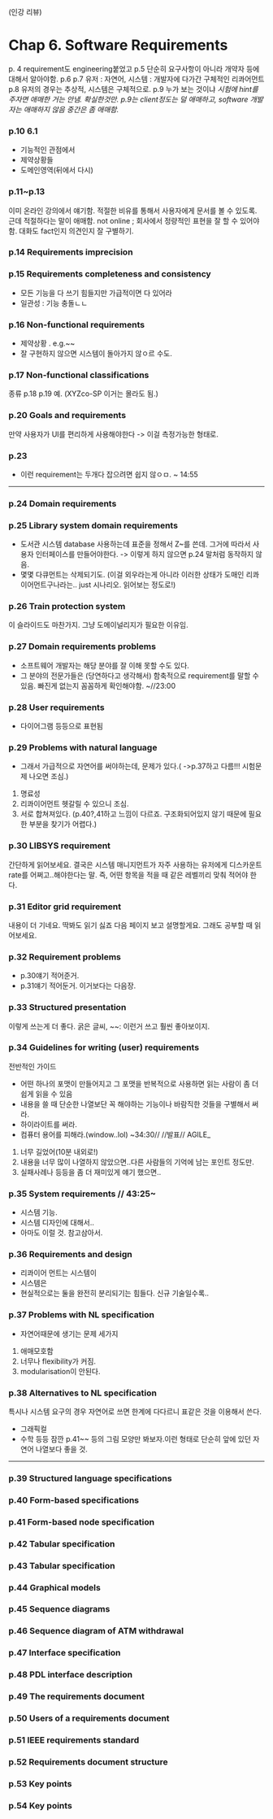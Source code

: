 (인강 리뷰)
# Chap 6. Software Requirements
p. 4 requirement도 engineering붙었고
p.5 단순히 요구사항이 아니라 개약자 등에 대해서 알아야함.
p.6
p.7 유저 : 자연어, 시스템 : 개발자에 다가간 구체적인 리콰어먼트
p.8 유저의 경우는 추상적, 시스템은 구체적으로.
p.9 누가 보는 것이냐
*시험에 hint를 주자면 애매한 거는 안냄. 확실한것만. p.9는 client정도는 덜 애매하고, software 개발자는 애매하지 않음 중간은 좀 애매함.*
### p.10 6.1
- 기능적인 관점에서
- 제약상황들
- 도메인영역(뒤에서 다시)
### p.11~p.13
이미 온라인 강의에서 얘기함. 적절한 비유를 통해서 사용자에게 문서를 볼 수 있도록. 근데 적절하다는 말이 애매함.
not online ; 회사에서 정량적인 표현을 잘 할 수 있어야함. 대화도 fact인지 의견인지 잘 구별하기.
### p.14 Requirements imprecision

### p.15 Requirements completeness and consistency
- 모든 기능을 다 쓰기 힘들지만 가급적이면 다 있어라
- 일관성 : 기능 충돌ㄴㄴ
### p.16 Non-functional requirements
- 제약상황 . e.g.~~
- 잘 구현하지 않으면 시스템이 돌아가지 않ㅇ르 수도.
### p.17 Non-functional classifications
종류
p.18
p.19 예. (XYZco-SP 이거는 몰라도 됨.)
### p.20 Goals and requirements
만약 사용자가 UI를 편리하게 사용해야한다 -> 이걸 측정가능한 형태로.

### p.23
- 이런 requirement는 두개다 잡으려면 쉽지 않ㅇㅁ.
~ 14:55
-----------------
### p.24 Domain requirements
### p.25 Library system domain requirements
- 도서관 시스템 database 사용하는데 표준을 정해서 Z~를 쓴데. 그거에 따라서 사용자 인터페이스를 만들어야한다. -> 이렇게 하지 않으면 p.24 말처럼 동작하지 않음.
- 몇몇 다큐먼트는 삭제되기도. (이걸 외우라는게 아니라 이러한 상태가 도매인 리콰이어먼트구나라는.. just 시나리오. 읽어보는 정도로!)
### p.26 Train protection system
이 슬라이드도 마찬가지. 그냥 도메이널리지가 필요한 이유임.

### p.27 Domain requirements problems
- 소프트웨어 개발자는 해당 분야를 잘 이해 못할 수도 있다.
- 그 분야의 전문가들은 (당연하다고 생각해서) 함축적으로 requirement를 말할 수 있음. 빠진게 없는지 꼼꼼하게 확인해야함.
~//23:00
### p.28 User requirements
- 다이어그램 등등으로 표현됨
### p.29 Problems with natural language
- 그래서 가급적으로 자연어를 써야하는데, 문제가 있다.( ->p.37하고 다름!!! 시험문제 나오면 조심.)
1. 명료성
2. 리콰이어먼트 헷갈릴 수 있으니 조심.
3. 서로 합쳐져있다. (p.40?,41하고 느낌이 다르죠. 구조화되어있지 않기 때문에 필요한 부분을 찾기가 어렵다.)
### p.30 LIBSYS requirement
간단하게 읽어보세요.
결국은 시스템 매니지먼트가 자주 사용하는 유저에게 디스카운트 rate를 어쩌고..해야한다는 말.
즉, 어떤 항목을 적을 때 같은 레벨끼리 맞춰 적어야 한다.
### p.31 Editor grid requirement
내용이 더 기네요. 딱봐도 읽기 싫죠 다음 페이지 보고 설명할게요. 그래도 공부할 때 읽어보세요.
### p.32 Requirement problems
- p.30얘기 적어준거.
- p.31얘기 적어둔거. 이거보다는 다음장.
### p.33 Structured presentation
이렇게 쓰는게 더 좋다.
굵은 글씨, ~~: 이런거 쓰고 훨씬 좋아보이지.
### p.34 Guidelines for writing (user) requirements
전반적인 가이드
- 어떤 하나의 포맷이 만들어지고 그 포맷을 반복적으로 사용하면 읽는 사람이 좀 더 쉽게 읽을 수 있음
- 내용을 쓸 때 단순한 나열보단 꼭 해야하는 기능이나 바람직한 것들을 구별해서 써라.
- 하이라이트를 써라.
- 컴퓨터 용어를 피해라.(window..lol)
~34:30//
//발표//
AGILE_
1. 너무 길었어(10분 내외로!)
2. 내용을 너무 많이 나열하지 않았으면..다른 사람들의 기억에 남는 포인트 정도만.
3. 실패사례나 등등을 좀 더 재미있게 얘기 했으면..
### p.35 System requirements // 43:25~
- 시스템 기능.
- 시스템 디자인에 대해서..
- 아마도 이럴 것. 참고삼아서.
### p.36 Requirements and design
- 리콰이어 먼트는 시스템이
- 시스템은
- 현실적으로는 둘을 완전히 분리되기는 힘들다. 신규 기술일수록..
### p.37 Problems with NL specification
- 자연어때문에 생기는 문제 세가지
1. 애매모호함
2. 너무나 flexibility가 커짐.
3. modularisation이 안된다.
### p.38 Alternatives to NL specification
특시나 시스템 요구의 경우 자연어로 쓰면 한계에 다다르니 표같은 것을 이용해서 쓴다.

- 그래픽컬
- 수학 등등 잠깐 p.41~~ 등의 그림 모양만 봐보자.이런 형태로 단순히 앞에 있던 자연어 나열보다 좋을 것.
- -------------------------------------------------

### p.39 Structured language specifications
### p.40 Form-based specifications
### p.41 Form-based node specification
### p.42 Tabular specification
### p.43 Tabular specification
### p.44 Graphical models
### p.45 Sequence diagrams
### p.46 Sequence diagram of ATM withdrawal
### p.47 Interface specification
### p.48 PDL interface description
### p.49 The requirements document
### p.50 Users of a requirements document
### p.51 IEEE requirements standard
### p.52 Requirements document structure
### p.53 Key points
### p.54 Key points
